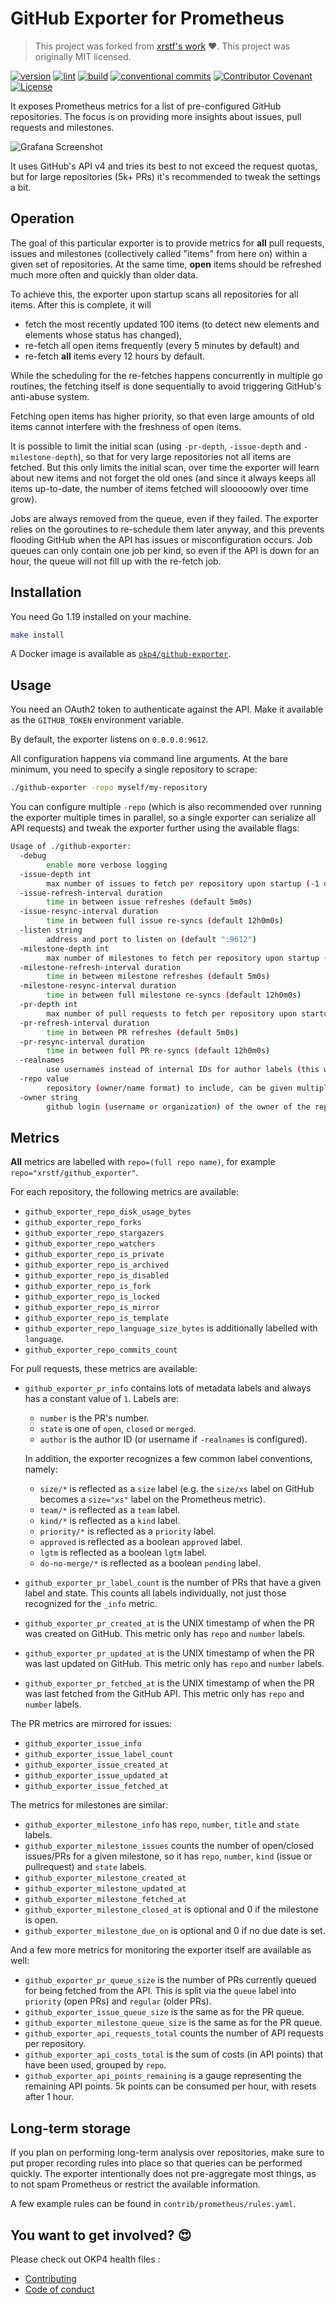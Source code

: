 # GitHub Exporter for Prometheus

> This project was forked from [xrstf's work](https://github.com/xrstf/github_exporter) ❤️. This project was originally MIT licensed.

[![version](https://img.shields.io/github/v/release/okp4/github-exporter?style=for-the-badge&logo=github)](https://github.com/okp4/github-exporter/releases)
[![lint](https://img.shields.io/github/actions/workflow/status/okp4/github-exporter/lint.yml?label=lint&style=for-the-badge&logo=github)](https://github.com/okp4/github-exporter/actions/workflows/lint.yml)
[![build](https://img.shields.io/github/actions/workflow/status/okp4/github-exporter/build.yml?label=build&style=for-the-badge&logo=github)](https://github.com/okp4/github-exporter/actions/workflows/build.yml)
[![conventional commits](https://img.shields.io/badge/Conventional%20Commits-1.0.0-yellow.svg?style=for-the-badge&logo=conventionalcommits)](https://conventionalcommits.org)
[![Contributor Covenant](https://img.shields.io/badge/Contributor%20Covenant-2.1-4baaaa.svg?style=for-the-badge)](https://github.com/okp4/.github/blob/main/CODE_OF_CONDUCT.md)
[![License](https://img.shields.io/badge/License-BSD_3--Clause-blue.svg?style=for-the-badge)](https://opensource.org/licenses/BSD-3-Clause)

It exposes Prometheus metrics for a list of pre-configured GitHub repositories.
The focus is on providing more insights about issues, pull requests and milestones.

![Grafana Screenshot](https://github.com/okp4/github-exporter/blob/main/contrib/grafana/screenshot.png?raw=true)

It uses GitHub's API v4 and tries its best to not exceed the request quotas, but for large
repositories (5k+ PRs) it's recommended to tweak the settings a bit.

## Operation

The goal of this particular exporter is to provide metrics for **all** pull requests, issues
and milestones (collectively called "items" from here on) within a given set of repositories.
At the same time, **open** items should be refreshed much more often and quickly than older
data.

To achieve this, the exporter upon startup scans all repositories for all items. After
this is complete, it will

- fetch the most recently updated 100 items (to detect new elements and elements
  whose status has changed),
- re-fetch all open items frequently (every 5 minutes by default) and
- re-fetch **all** items every 12 hours by default.

While the scheduling for the re-fetches happens concurrently in multiple go routines,
the fetching itself is done sequentially to avoid triggering GitHub's anti-abuse system.

Fetching open items has higher priority, so that even large amounts of old items
cannot interfere with the freshness of open items.

It is possible to limit the initial scan (using `-pr-depth`, `-issue-depth` and `-milestone-depth`),
so that for very large repositories not all items are fetched. But this only limits the
initial scan, over time the exporter will learn about new items and not forget the old ones
(and since it always keeps all items up-to-date, the number of items fetched will slooooowly
over time grow).

Jobs are always removed from the queue, even if they failed. The exporter relies on the
goroutines to re-schedule them later anyway, and this prevents flooding GitHub when the
API has issues or misconfiguration occurs. Job queues can only contain one job per kind,
so even if the API is down for an hour, the queue will not fill up with the re-fetch job.

## Installation

You need Go 1.19 installed on your machine.

```sh
make install
```

A Docker image is available as [`okp4/github-exporter`](https://hub.docker.com/r/okp4/github-exporter).

## Usage

You need an OAuth2 token to authenticate against the API. Make it available
as the `GITHUB_TOKEN` environment variable.

By default, the exporter listens on `0.0.0.0:9612`.

All configuration happens via command line arguments. At the bare minimum, you need to
specify a single repository to scrape:

```sh
./github-exporter -repo myself/my-repository
```

You can configure multiple `-repo` (which is also recommended over running the exporter
multiple times in parallel, so a single exporter can serialize all API requests) and
tweak the exporter further using the available flags:

```sh
Usage of ./github-exporter:
  -debug
        enable more verbose logging
  -issue-depth int
        max number of issues to fetch per repository upon startup (-1 disables the limit, 0 disables issue fetching entirely) (default -1)
  -issue-refresh-interval duration
        time in between issue refreshes (default 5m0s)
  -issue-resync-interval duration
        time in between full issue re-syncs (default 12h0m0s)
  -listen string
        address and port to listen on (default ":9612")
  -milestone-depth int
        max number of milestones to fetch per repository upon startup (-1 disables the limit, 0 disables milestone fetching entirely) (default -1)
  -milestone-refresh-interval duration
        time in between milestone refreshes (default 5m0s)
  -milestone-resync-interval duration
        time in between full milestone re-syncs (default 12h0m0s)
  -pr-depth int
        max number of pull requests to fetch per repository upon startup (-1 disables the limit, 0 disables PR fetching entirely) (default -1)
  -pr-refresh-interval duration
        time in between PR refreshes (default 5m0s)
  -pr-resync-interval duration
        time in between full PR re-syncs (default 12h0m0s)
  -realnames
        use usernames instead of internal IDs for author labels (this will make metrics contain personally identifiable information)
  -repo value
        repository (owner/name format) to include, can be given multiple times
  -owner string
        github login (username or organization) of the owner of the repositories that will be included. Excludes forked and locked repo, includes 100 first private & public repos
```

## Metrics

**All** metrics are labelled with `repo=(full repo name)`, for example
`repo="xrstf/github_exporter"`.

For each repository, the following metrics are available:

- `github_exporter_repo_disk_usage_bytes`
- `github_exporter_repo_forks`
- `github_exporter_repo_stargazers`
- `github_exporter_repo_watchers`
- `github_exporter_repo_is_private`
- `github_exporter_repo_is_archived`
- `github_exporter_repo_is_disabled`
- `github_exporter_repo_is_fork`
- `github_exporter_repo_is_locked`
- `github_exporter_repo_is_mirror`
- `github_exporter_repo_is_template`
- `github_exporter_repo_language_size_bytes` is additionally labelled with `language`.
- `github_exporter_repo_commits_count`

For pull requests, these metrics are available:

- `github_exporter_pr_info` contains lots of metadata labels and always has a constant
  value of `1`. Labels are:

  - `number` is the PR's number.
  - `state` is one of `open`, `closed` or `merged`.
  - `author` is the author ID (or username if `-realnames` is configured).

  In addition, the exporter recognizes a few common label conventions, namely:

  - `size/*` is reflected as a `size` label (e.g. the `size/xs` label on GitHub becomes
    a `size="xs"` label on the Prometheus metric).
  - `team/*` is reflected as a `team` label.
  - `kind/*` is reflected as a `kind` label.
  - `priority/*` is reflected as a `priority` label.
  - `approved` is reflected as a boolean `approved` label.
  - `lgtm` is reflected as a boolean `lgtm` label.
  - `do-no-merge/*` is reflected as a boolean `pending` label.

- `github_exporter_pr_label_count` is the number of PRs that have a given label
  and state. This counts all labels individually, not just those recognized for
  the `_info` metric.

- `github_exporter_pr_created_at` is the UNIX timestamp of when the PR was
  created on GitHub. This metric only has `repo` and `number` labels.

- `github_exporter_pr_updated_at` is the UNIX timestamp of when the PR was
  last updated on GitHub. This metric only has `repo` and `number` labels.

- `github_exporter_pr_fetched_at` is the UNIX timestamp of when the PR was
  last fetched from the GitHub API. This metric only has `repo` and `number` labels.

The PR metrics are mirrored for issues:

- `github_exporter_issue_info`
- `github_exporter_issue_label_count`
- `github_exporter_issue_created_at`
- `github_exporter_issue_updated_at`
- `github_exporter_issue_fetched_at`

The metrics for milestones are similar:

- `github_exporter_milestone_info` has `repo`, `number`, `title` and `state` labels.
- `github_exporter_milestone_issues` counts the number of open/closed issues/PRs
  for a given milestone, so it has `repo`, `number`, `kind` (issue or pullrequest)
  and `state` labels.
- `github_exporter_milestone_created_at`
- `github_exporter_milestone_updated_at`
- `github_exporter_milestone_fetched_at`
- `github_exporter_milestone_closed_at` is optional and 0 if the milestone is open.
- `github_exporter_milestone_due_on` is optional and 0 if no due date is set.

And a few more metrics for monitoring the exporter itself are available as well:

- `github_exporter_pr_queue_size` is the number of PRs currently queued for
  being fetched from the API. This is split via the `queue` label into `priority`
  (open PRs) and `regular` (older PRs).
- `github_exporter_issue_queue_size` is the same as for the PR queue.
- `github_exporter_milestone_queue_size` is the same as for the PR queue.
- `github_exporter_api_requests_total` counts the number of API requests per
  repository.
- `github_exporter_api_costs_total` is the sum of costs (in API points) that have
  been used, grouped by `repo`.
- `github_exporter_api_points_remaining` is a gauge representing the remaining
  API points. 5k points can be consumed per hour, with resets after 1 hour.

## Long-term storage

If you plan on performing long-term analysis over repositories, make sure to put proper
recording rules into place so that queries can be performed quickly. The exporter
intentionally does not pre-aggregate most things, as to not spam Prometheus or restrict
the available information.

A few example rules can be found in `contrib/prometheus/rules.yaml`.

## You want to get involved? 😍

Please check out OKP4 health files :

- [Contributing](https://github.com/okp4/.github/blob/main/CONTRIBUTING.md)
- [Code of conduct](https://github.com/okp4/.github/blob/main/CODE_OF_CONDUCT.md)
